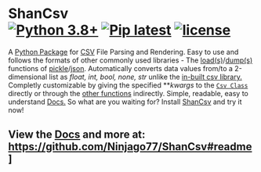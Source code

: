 # ShanCsv <br/>[![Python 3.8+](https://img.shields.io/badge/python-3.8%2B-blue)](https://www.python.org/downloads/) [![Pip latest](https://img.shields.io/badge/pip-latest-blue)](https://pip.pypa.io/en/stable/) [![license](https://img.shields.io/badge/license-MIT-green)](https://github.com/Ninjago77/ShanCsv/blob/main/LICENSE)
A [Python Package](https://pypi.org/) for [CSV](https://en.wikipedia.org/wiki/Comma-separated_values) File Parsing and Rendering. Easy to use and follows the formats of other commonly used libraries - The [load(s)](#shancsvloadfile)/[dump(s)](#shancsvdumpdata-file) functions of [pickle](https://docs.python.org/3/library/pickle.html)/[json](https://docs.python.org/3/library/json.html). Automatically converts data values from/to a 2-dimensional list as *float, int, bool, none, str* unlike the [in-built csv library.](https://docs.python.org/3/library/csv.html)
Completly customizable by giving the specified \*\**kwargs* to the [`Csv Class`](#shancsvcsvinputobj-inputtypestr-moreargs) directly or through the [other functions](#basic-usage) indirectly. Simple, readable, easy to understand [Docs.](https://github.com/Ninjago77/ShanCsv#readme) So what are you waiting for? Install [ShanCsv](#how-to-install) and try it now!
## View the [Docs](https://github.com/Ninjago77/ShanCsv#readme) and more at: https://github.com/Ninjago77/ShanCsv#readme]
